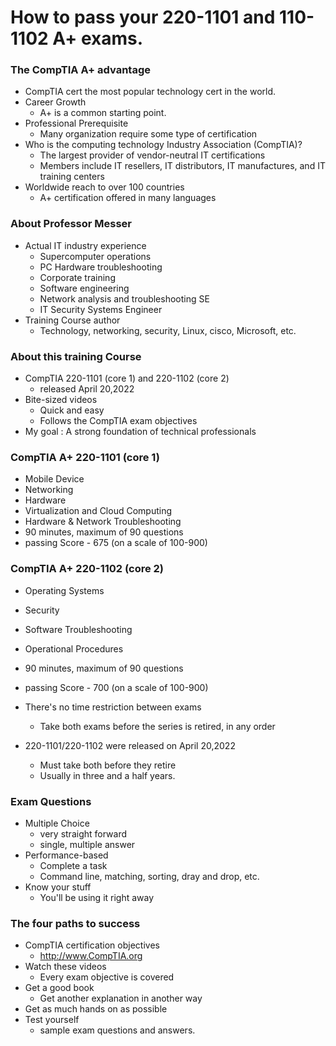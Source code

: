 # How to pass your 220-1101 and 110-1102 A+ exams.

### The CompTIA A+ advantage

- CompTIA cert the most popular technology cert in the world.
- Career Growth
	- A+ is a common starting point.
- Professional Prerequisite
	- Many organization require some type of certification
- Who is the computing technology Industry Association (CompTIA)?
	- The largest provider of vendor-neutral IT certifications
	- Members include IT resellers, IT distributors, IT manufactures, and IT training centers
- Worldwide reach to over 100 countries
	- A+ certification offered in many languages
### About Professor Messer

- Actual IT industry experience
	- Supercomputer operations
	- PC Hardware troubleshooting
	- Corporate training
	- Software engineering
	- Network analysis and troubleshooting SE
	- IT Security Systems Engineer
- Training Course author
	- Technology, networking, security, Linux, cisco, Microsoft, etc.
### About this training Course

- CompTIA 220-1101 (core 1) and 220-1102 (core 2)
	- released April 20,2022
- Bite-sized videos
	- Quick and easy
	- Follows the CompTIA exam objectives
- My goal : A strong foundation of technical professionals
### CompTIA A+ 220-1101 (core 1)

- Mobile Device
- Networking
- Hardware
- Virtualization and Cloud Computing
- Hardware & Network Troubleshooting
- 90 minutes, maximum of 90 questions
- passing Score - 675 (on a scale of 100-900)
### CompTIA A+ 220-1102 (core 2)

- Operating Systems
- Security
- Software Troubleshooting
- Operational Procedures
- 90 minutes, maximum of 90 questions
- passing Score - 700 (on a scale of 100-900)

- There's no time restriction between exams
	- Take both exams before the series is retired, in any order
- 220-1101/220-1102 were released on April 20,2022
	- Must take both before they retire
	- Usually in three and a half years.
### Exam Questions

- Multiple Choice
	- very straight forward
	- single, multiple answer
- Performance-based
	- Complete a task
	- Command line, matching, sorting, dray and drop, etc.
- Know your stuff
	- You'll be using it right away
### The four paths to success
- CompTIA certification objectives
	- http://www.CompTIA.org
- Watch these videos
	- Every exam objective is covered
- Get a good book
	- Get another explanation in another way
- Get as much hands on as possible
- Test yourself
	- sample exam questions and answers.
